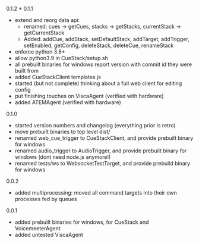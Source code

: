 0.1.2
* 
0.1.1
* extend and reorg data api:
  - renamed: cues -> getCues, stacks -> getStacks, currentStack -> getCurrentStack
  - Added: addCue, addStack, setDefaultStack, addTarget, addTrigger, setEnabled, getConfig, deleteStack, deleteCue, renameStack
* enforce python 3.8+
* allow python3.9 in CueStack/setup.sh
* all prebuilt binaries for windows report version with commit id they were built from
* added CueStackClient templates.js
* started (but not complete) thinking about a full web client for editing config
* put finishing touches on ViscaAgent (verified with hardware)
* added ATEMAgent (verified with hardware)

0.1.0
* started version numbers and changelog (everything prior is retro)
* move prebuilt binaries to top level dist/
* renamed web_cue_trigger to CueStackClient, and provide prebuilt binary for windows
* renamed audio_trigger to AudioTrigger, and provide prebuilt binary for windows (dont need node.js anymore!)
* renamed tests/ws to WebsocketTestTarget, and provide prebuild binary for windows

0.0.2
* added multiprocessing: moved all command targets into their own processes fed by queues

0.0.1
* added prebuilt binaries for windows, for CueStack and VoicemeeterAgent
* added untested ViscaAgent
